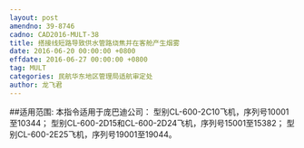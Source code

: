 ```yaml
---
layout: post
amendno: 39-8746
cadno: CAD2016-MULT-38
title: 搭接线短路导致供水管路烧焦并在客舱产生烟雾
date: 2016-06-20 00:00:00 +0800
effdate: 2016-06-27 00:00:00 +0800
tag: MULT
categories: 民航华东地区管理局适航审定处
author: 龙飞君
---
```


##适用范围:
本指令适用于庞巴迪公司：
型别CL-600-2C10飞机，序列号10001至10344；
型别CL-600-2D15和CL-600-2D24飞机，序列号15001至15382；
型别CL-600-2E25飞机，序列号19001至19044。

